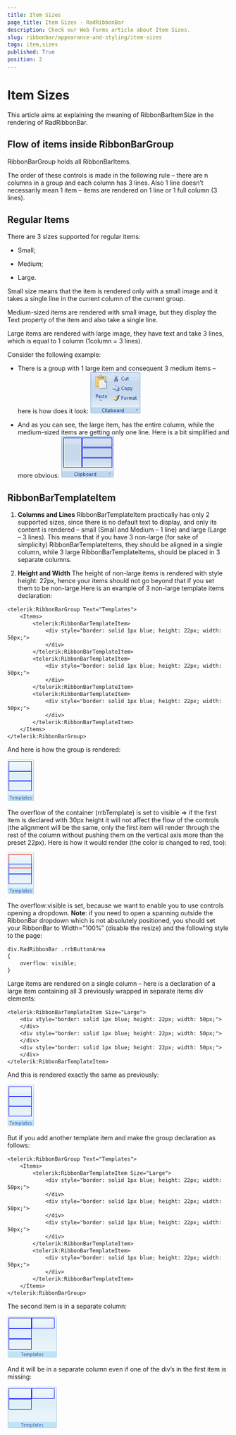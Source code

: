 ```yaml
---
title: Item Sizes
page_title: Item Sizes - RadRibbonBar
description: Check our Web Forms article about Item Sizes.
slug: ribbonbar/appearance-and-styling/item-sizes
tags: item,sizes
published: True
position: 2
---
```


# Item Sizes



This article aims at explaining the meaning of RibbonBarItemSize in the rendering of RadRibbonBar.

## Flow of items inside RibbonBarGroup

RibbonBarGroup holds all RibbonBarItems.

The order of these controls is made in the following rule – there are n columns in a group and each column has 3 lines. Also 1 line doesn’t necessarily mean 1 item – items are rendered on 1 line or 1 full column (3 lines).

## Regular Items

There are 3 sizes supported for regular items:

* Small;

* Medium;

* Large.

Small size means that the item is rendered only with a small image and it takes a single line in the current column of the current group.

Medium-sized items are rendered with small image, but they display the Text property of the item and also take a single line.

Large items are rendered with large image, they have text and take 3 lines, which is equal to 1 column (1column = 3 lines).

Consider the following example:

* There is a group with 1 large item and consequent 3 medium items – here is how does it look:
	![RibbonBarGroup Item Sizes](images/ribbonbar-itemsizes_group.png)
	
* And as you can see, the large item, has the entire column, while the medium-sized items are getting only one line. Here is a bit simplified and more obvious:
	![RibbonBarGroup Columns and Lines](images/ribbonbar-itemsizes_columnsandlines.png)

## RibbonBarTemplateItem

1. **Columns and Lines** RibbonBarTemplateItem practically has only 2 supported sizes, since there is no default text to display, and only its content is rendered – small (Small and Medium – 1 line) and large (Large – 3 lines). This means that if you have 3 non-large (for sake of simplicity) RibbonBarTemplateItems, they should be aligned in a single column, while 3 large RibbonBarTemplateItems, should be placed in 3 separate columns.

1. **Height and Width** The height of non-large items is rendered with style height: 22px, hence your items should not go beyond that if you set them to be non-large.Here is an example of 3 non-large template items declaration:

````ASPNET
<telerik:RibbonBarGroup Text="Templates">
	<Items>
        <telerik:RibbonBarTemplateItem>
			<div style="border: solid 1px blue; height: 22px; width: 50px;">
			</div>
        </telerik:RibbonBarTemplateItem>
		<telerik:RibbonBarTemplateItem>
			<div style="border: solid 1px blue; height: 22px; width: 50px;">
			</div>
        </telerik:RibbonBarTemplateItem>
		<telerik:RibbonBarTemplateItem>
			<div style="border: solid 1px blue; height: 22px; width: 50px;">
			</div>
        </telerik:RibbonBarTemplateItem>
	</Items>
</telerik:RibbonBarGroup>
````

And here is how the group is rendered:

![3 RibbonBarTemplateItems in a column](images/ribbonbar-itemsizes_column.png)

The overflow of the container (rrbTemplate) is set to visible => if the first item is declared with 30px height it will not affect the flow of the controls (the alignment will be the same, only the first item will render through the rest of the column without pushing them on the vertical axis more than the preset 22px). Here is how it would render (the color is changed to red, too):

![Overflowing RibbonBarTemplateItem](images/ribbonbar-itemsizes_template_overflow.png)

The overflow:visible is set, because we want to enable you to use controls opening a dropdown. **Note**: if you need to open a spanning outside the RibbonBar dropdown which is not absolutely positioned, you should set your RibbonBar to Width=”100%” (disable the resize) and the following style to the page:

````ASPNET
div.RadRibbonBar .rrbButtonArea
{
    overflow: visible;
}
````

Large items are rendered on a single column – here is a declaration of a large item containing all 3 previously wrapped in separate items div elements:

````ASPNET
<telerik:RibbonBarTemplateItem Size="Large">
	<div style="border: solid 1px blue; height: 22px; width: 50px;">
	</div>
	<div style="border: solid 1px blue; height: 22px; width: 50px;">
	</div>
	<div style="border: solid 1px blue; height: 22px; width: 50px;">
	</div>
</telerik:RibbonBarTemplateItem>
````

And this is rendered exactly the same as previously:

![3 RibbonBarTemplateItems in a column](images/ribbonbar-itemsizes_column.png)

But if you add another template item and make the group declaration as follows:

````ASPNET
<telerik:RibbonBarGroup Text="Templates">
    <Items>
        <telerik:RibbonBarTemplateItem Size="Large">
			<div style="border: solid 1px blue; height: 22px; width: 50px;">
			</div>
			<div style="border: solid 1px blue; height: 22px; width: 50px;">
			</div>
			<div style="border: solid 1px blue; height: 22px; width: 50px;">
			</div>
        </telerik:RibbonBarTemplateItem>
        <telerik:RibbonBarTemplateItem>
			<div style="border: solid 1px blue; height: 22px; width: 50px;">
			</div>
        </telerik:RibbonBarTemplateItem>
    </Items>
</telerik:RibbonBarGroup>
````

The second item is in a separate column:

![Small after Large RibbonBarTemplateItem is on new line](images/ribbonbar-itemsizes_new_column.png)

And it will be in a separate column even if one of the div’s in the first item is missing:

![Large RibbonBarTemplateItem](images/ribbonbar-itemsizes_large_templateitem.png)
